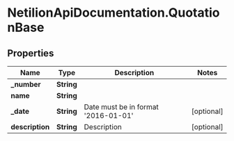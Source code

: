 # NetilionApiDocumentation.QuotationBase

## Properties
Name | Type | Description | Notes
------------ | ------------- | ------------- | -------------
**_number** | **String** |  | 
**name** | **String** |  | 
**_date** | **String** | Date must be in format &#39;2016-01-01&#39; | [optional] 
**description** | **String** | Description | [optional] 



